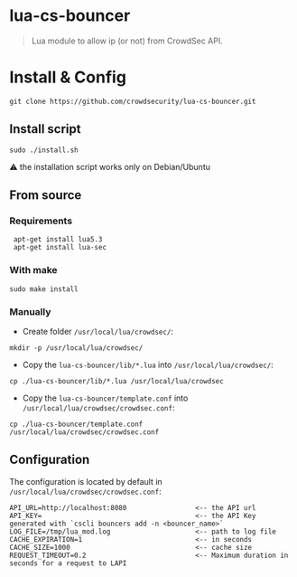 # lua-cs-bouncer

> Lua module to allow ip (or not) from CrowdSec API.

# Install & Config

`git clone https://github.com/crowdsecurity/lua-cs-bouncer.git`

## Install script

```
sudo ./install.sh
```
:warning: the installation script works only on Debian/Ubuntu

## From source

### Requirements

```
 apt-get install lua5.3
 apt-get install lua-sec
```

### With make
```
sudo make install
```

### Manually

- Create folder `/usr/local/lua/crowdsec/`:
```
mkdir -p /usr/local/lua/crowdsec/
```

- Copy the `lua-cs-bouncer/lib/*.lua` into `/usr/local/lua/crowdsec/`:
```
cp ./lua-cs-bouncer/lib/*.lua /usr/local/lua/crowdsec
```

- Copy the `lua-cs-bouncer/template.conf` into `/usr/local/lua/crowdsec/crowdsec.conf`:
```
cp ./lua-cs-bouncer/template.conf /usr/local/lua/crowdsec/crowdsec.conf
```

## Configuration

The configuration is located by default in `/usr/local/lua/crowdsec/crowdsec.conf`:

```
API_URL=http://localhost:8080                 <-- the API url
API_KEY=                                      <-- the API Key generated with `cscli bouncers add -n <bouncer_name>` 
LOG_FILE=/tmp/lua_mod.log                     <-- path to log file
CACHE_EXPIRATION=1                            <-- in seconds
CACHE_SIZE=1000                               <-- cache size
REQUEST_TIMEOUT=0.2                           <-- Maximum duration in seconds for a request to LAPI
```
